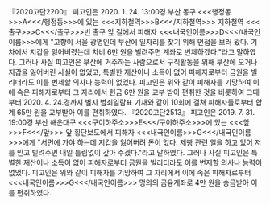 『2020고단2200』
피고인은 2020. 1. 24. 13:00경 부산 동구 <<<행정동>>>A<<</행정동>>>에 있는 <<<지하철역>>>B<<</지하철역>>> 지하철역 <<<출구>>>C<<</출구>>>번 출구 앞 길에서 피해자 <<<내국인이름>>>D<<</내국인이름>>>에게 "고향이 서울 광명인데 부산에 일자리를 찾기 위해 면접을 보러 왔다. 기차에서 지갑을 잃어버렸는데 차비 6만 원을 빌려주면 계좌로 변제하겠다."라고 말하였다.
그러나 사실 피고인은 부산에 거주하는 사람으로서 구직활동을 위해 부산에 오거나 지갑을 잃어버린 사실이 없었고, 특별한 재산이나 소득이 없어 피해자로부터 금원을 빌리더라도 이를 변제할 의사나 능력이 없었다.
피고인은 위와 같이 피해자를 기망하여 이에 속은 피해자로부터 그 자리에서 현금 6만 원을 교부 받아 편취한 것을 비롯하여 그때부터 2020. 4. 24.경까지 별지 범죄일람표 기재와 같이 10회에 걸쳐 피해자들로부터 합계 65만 원을 교부받아 이를 편취하였다.
『2020고단2513』
피고인은 2019. 7. 31. 19:00경 부산 해운대구 <<<구이하주소>>>E<<</구이하주소>>>에 있는 <<<앞>>>F<<</앞>>> 앞 횡단보도에서 피해자 <<<내국인이름>>>G<<</내국인이름>>>에게 "서면에 가야 하는데 지갑을 잃어버려 돈이 없다. 제빵 관련 일을 하고 있어 저를 믿고 빌려주면 내일 틀림없이 갚아 주겠다."라고 말하였다.
그러나 사실 피고인은 특별한 재산이나 소득이 없어 피해자로부터 금원을 빌리더라도 이를 변제할 의사나 능력이 없었다.
피고인은 위와 같이 피해자를 기망하여 그 자리에서 이에 속은 피해자로부터 <<<내국인이름>>>G<<</내국인이름>>> 명의의 금융계좌로 4만 원을 송금받아 이를 편취하였다.